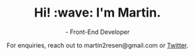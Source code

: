 
<h1 align='center'> Hi! :wave: I'm Martin.</h1>
<p align='center'>
- Front-End Developer
</p>
<p align='center'>For enquiries, reach out to martin2resen@gmail.com or <a href="https://twitter.com/martinth0resen">Twitter</a>.</p>
